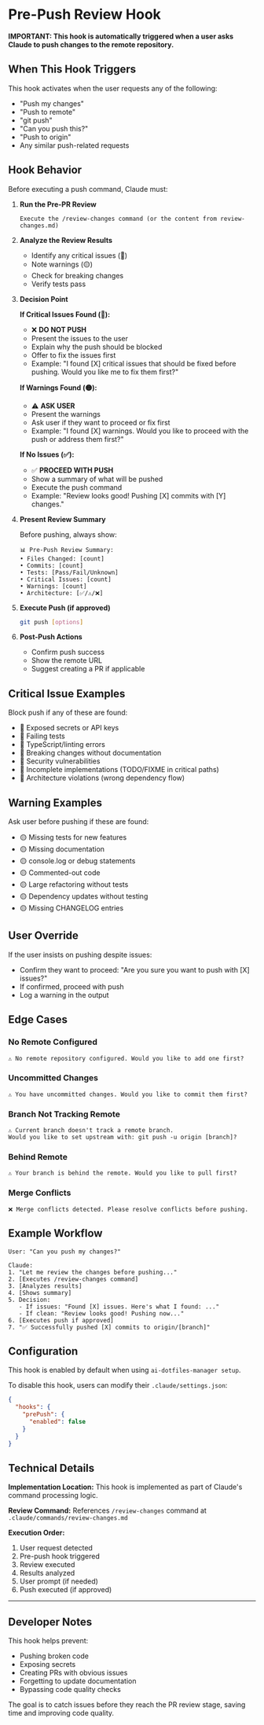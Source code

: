 # Pre-Push Review Hook

**IMPORTANT: This hook is automatically triggered when a user asks Claude to push changes to the remote repository.**

## When This Hook Triggers

This hook activates when the user requests any of the following:
- "Push my changes"
- "Push to remote"
- "git push"
- "Can you push this?"
- "Push to origin"
- Any similar push-related requests

## Hook Behavior

Before executing a push command, Claude must:

1. **Run the Pre-PR Review**
   ```
   Execute the /review-changes command (or the content from review-changes.md)
   ```

2. **Analyze the Review Results**
   - Identify any critical issues (🔴)
   - Note warnings (🟡)
   - Check for breaking changes
   - Verify tests pass

3. **Decision Point**

   **If Critical Issues Found (🔴):**
   - ❌ **DO NOT PUSH**
   - Present the issues to the user
   - Explain why the push should be blocked
   - Offer to fix the issues first
   - Example: "I found [X] critical issues that should be fixed before pushing. Would you like me to fix them first?"

   **If Warnings Found (🟡):**
   - ⚠️ **ASK USER**
   - Present the warnings
   - Ask user if they want to proceed or fix first
   - Example: "I found [X] warnings. Would you like to proceed with the push or address them first?"

   **If No Issues (✅):**
   - ✅ **PROCEED WITH PUSH**
   - Show a summary of what will be pushed
   - Execute the push command
   - Example: "Review looks good! Pushing [X] commits with [Y] changes."

4. **Present Review Summary**

   Before pushing, always show:
   ```
   📊 Pre-Push Review Summary:
   • Files Changed: [count]
   • Commits: [count]
   • Tests: [Pass/Fail/Unknown]
   • Critical Issues: [count]
   • Warnings: [count]
   • Architecture: [✅/⚠️/❌]
   ```

5. **Execute Push (if approved)**
   ```bash
   git push [options]
   ```

6. **Post-Push Actions**
   - Confirm push success
   - Show the remote URL
   - Suggest creating a PR if applicable

## Critical Issue Examples

Block push if any of these are found:
- 🔴 Exposed secrets or API keys
- 🔴 Failing tests
- 🔴 TypeScript/linting errors
- 🔴 Breaking changes without documentation
- 🔴 Security vulnerabilities
- 🔴 Incomplete implementations (TODO/FIXME in critical paths)
- 🔴 Architecture violations (wrong dependency flow)

## Warning Examples

Ask user before pushing if these are found:
- 🟡 Missing tests for new features
- 🟡 Missing documentation
- 🟡 console.log or debug statements
- 🟡 Commented-out code
- 🟡 Large refactoring without tests
- 🟡 Dependency updates without testing
- 🟡 Missing CHANGELOG entries

## User Override

If the user insists on pushing despite issues:
- Confirm they want to proceed: "Are you sure you want to push with [X] issues?"
- If confirmed, proceed with push
- Log a warning in the output

## Edge Cases

### No Remote Configured
```
⚠️ No remote repository configured. Would you like to add one first?
```

### Uncommitted Changes
```
⚠️ You have uncommitted changes. Would you like to commit them first?
```

### Branch Not Tracking Remote
```
⚠️ Current branch doesn't track a remote branch.
Would you like to set upstream with: git push -u origin [branch]?
```

### Behind Remote
```
⚠️ Your branch is behind the remote. Would you like to pull first?
```

### Merge Conflicts
```
❌ Merge conflicts detected. Please resolve conflicts before pushing.
```

## Example Workflow

```
User: "Can you push my changes?"

Claude:
1. "Let me review the changes before pushing..."
2. [Executes /review-changes command]
3. [Analyzes results]
4. [Shows summary]
5. Decision:
   - If issues: "Found [X] issues. Here's what I found: ..."
   - If clean: "Review looks good! Pushing now..."
6. [Executes push if approved]
7. "✅ Successfully pushed [X] commits to origin/[branch]"
```

## Configuration

This hook is enabled by default when using `ai-dotfiles-manager setup`.

To disable this hook, users can modify their `.claude/settings.json`:
```json
{
  "hooks": {
    "prePush": {
      "enabled": false
    }
  }
}
```

## Technical Details

**Implementation Location:** This hook is implemented as part of Claude's command processing logic.

**Review Command:** References `/review-changes` command at `.claude/commands/review-changes.md`

**Execution Order:**
1. User request detected
2. Pre-push hook triggered
3. Review executed
4. Results analyzed
5. User prompt (if needed)
6. Push executed (if approved)

---

## Developer Notes

This hook helps prevent:
- Pushing broken code
- Exposing secrets
- Creating PRs with obvious issues
- Forgetting to update documentation
- Bypassing code quality checks

The goal is to catch issues before they reach the PR review stage, saving time and improving code quality.
